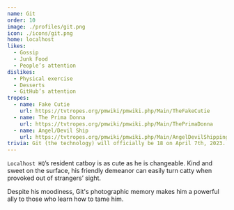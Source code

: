 ```yaml
---
name: Git
order: 10
image: ./profiles/git.png
icon: ./icons/git.png
home: localhost
likes:
  - Gossip
  - Junk Food
  - People’s attention
dislikes:
  - Physical exercise
  - Desserts
  - GitHub’s attention
tropes:
  - name: Fake Cutie
    url: https://tvtropes.org/pmwiki/pmwiki.php/Main/TheFakeCutie
  - name: The Prima Donna
    url: https://tvtropes.org/pmwiki/pmwiki.php/Main/ThePrimaDonna
  - name: Angel/Devil Ship
    url: https://tvtropes.org/pmwiki/pmwiki.php/Main/AngelDevilShipping
trivia: Git (the technology) will officially be 18 on April 7th, 2023. This equals `10010` years old in programming years.
---
```


`Localhost HQ`’s resident catboy is as cute as he is changeable. Kind and sweet on the surface, his friendly demeanor can easily turn catty when provoked out of strangers’ sight.

Despite his moodiness, Git's photographic memory makes him a powerful ally to those who learn how to tame him.
